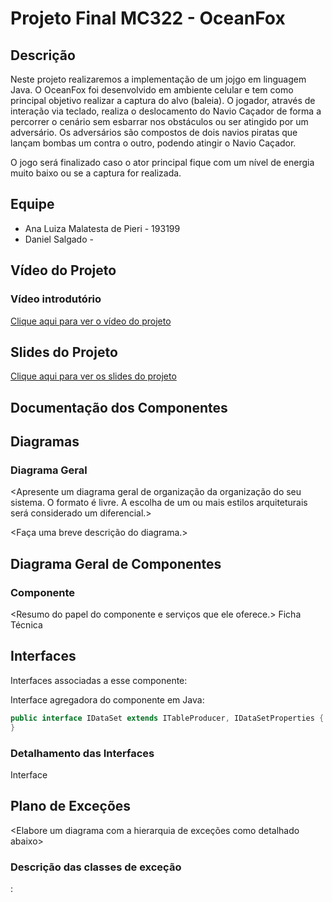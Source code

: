 # Projeto Final MC322 - OceanFox

## Descrição

Neste projeto realizaremos a implementação de um jojgo em linguagem Java. O OceanFox foi desenvolvido em ambiente celular e tem
como principal objetivo realizar a captura do alvo (baleia).
O jogador, através de interação via teclado, realiza o deslocamento do Navio Caçador de forma a percorrer o cenário sem esbarrar
nos obstáculos ou ser atingido por um adversário.
Os adversários são compostos de dois navios piratas que lançam bombas um contra o outro, podendo atingir o Navio Caçador.

O jogo será finalizado caso o ator principal fique com um nível de energia muito baixo ou se a captura for realizada.
## Equipe
* Ana Luiza Malatesta de Pieri - 193199
* Daniel Salgado - <RA>
  
## Vídeo do Projeto
  
### Vídeo introdutório   
 [Clique aqui para ver o vídeo do projeto](https://youtu.be/7jJkn952Nt8)
## Slides do Projeto   
    
[Clique aqui para ver os slides do projeto](https://drive.google.com/file/d/1-5Xo7iMOnYNXLV7RXgFsevA7Z0z8p5Qr/view?usp=sharing)
  
## Documentação dos Componentes
## Diagramas  
### Diagrama Geral  
<Apresente um diagrama geral de organização da organização do seu sistema. O formato é livre. A escolha de um ou mais estilos arquiteturais será considerado um diferencial.>

<Faça uma breve descrição do diagrama.>
  
## Diagrama Geral de Componentes  
### Componente  
  
<Resumo do papel do componente e serviços que ele oferece.>
Ficha Técnica
<inserir tabela conforme exemplo>
  
## Interfaces  
Interfaces associadas a esse componente:  
  
Interface agregadora do componente em Java:
```java
public interface IDataSet extends ITableProducer, IDataSetProperties {
}
```
  
### Detalhamento das Interfaces  

Interface <nome da interface>
<Resumo do papel da interface.>
  
## Plano de Exceções  
<Elabore um diagrama com a hierarquia de exceções como detalhado abaixo>  
  
### Descrição das classes de exceção
<Monte uma tabela descritiva seguindo o exemplo>:  
